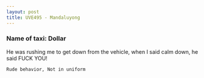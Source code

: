 ```yaml
---
layout: post
title: UVE495 - Mandaluyong
---
```


### Name of taxi: Dollar

He was rushing me to get down from the vehicle, when I said calm down, he said FUCK YOU! 

```Rude behavior, Not in uniform```
